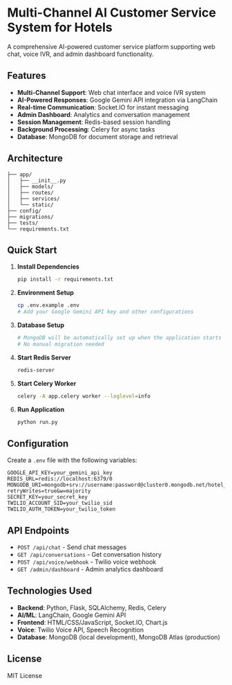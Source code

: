 # Multi-Channel AI Customer Service System for Hotels

A comprehensive AI-powered customer service platform supporting web chat, voice IVR, and admin dashboard functionality.

## Features

- **Multi-Channel Support**: Web chat interface and voice IVR system
- **AI-Powered Responses**: Google Gemini API integration via LangChain
- **Real-time Communication**: Socket.IO for instant messaging
- **Admin Dashboard**: Analytics and conversation management
- **Session Management**: Redis-based session handling
- **Background Processing**: Celery for async tasks
- **Database**: MongoDB for document storage and retrieval

## Architecture

```
├── app/
│   ├── __init__.py
│   ├── models/
│   ├── routes/
│   ├── services/
│   └── static/
├── config/
├── migrations/
├── tests/
└── requirements.txt
```

## Quick Start

1. **Install Dependencies**
   ```bash
   pip install -r requirements.txt
   ```

2. **Environment Setup**
   ```bash
   cp .env.example .env
   # Add your Google Gemini API key and other configurations
   ```

3. **Database Setup**
   ```bash
   # MongoDB will be automatically set up when the application starts
   # No manual migration needed
   ```

4. **Start Redis Server**
   ```bash
   redis-server
   ```

5. **Start Celery Worker**
   ```bash
   celery -A app.celery worker --loglevel=info
   ```

6. **Run Application**
   ```bash
   python run.py
   ```

## Configuration

Create a `.env` file with the following variables:

```
GOOGLE_API_KEY=your_gemini_api_key
REDIS_URL=redis://localhost:6379/0
MONGODB_URI=mongodb+srv://username:password@cluster0.mongodb.net/hotel_service?retryWrites=true&w=majority
SECRET_KEY=your_secret_key
TWILIO_ACCOUNT_SID=your_twilio_sid
TWILIO_AUTH_TOKEN=your_twilio_token
```

## API Endpoints

- `POST /api/chat` - Send chat messages
- `GET /api/conversations` - Get conversation history
- `POST /api/voice/webhook` - Twilio voice webhook
- `GET /admin/dashboard` - Admin analytics dashboard

## Technologies Used

- **Backend**: Python, Flask, SQLAlchemy, Redis, Celery
- **AI/ML**: LangChain, Google Gemini API
- **Frontend**: HTML/CSS/JavaScript, Socket.IO, Chart.js
- **Voice**: Twilio Voice API, Speech Recognition
- **Database**: MongoDB (local development), MongoDB Atlas (production)

## License

MIT License

